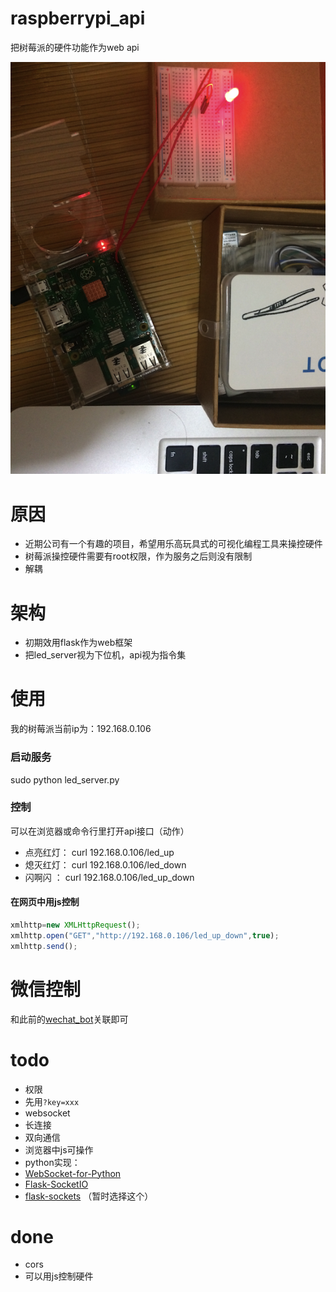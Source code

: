 # raspberrypi_api
把树莓派的硬件功能作为web api

![](https://raw.githubusercontent.com/wwj718/gif_bed/master/ledf96a0f7d.png)

# 原因
*  近期公司有一个有趣的项目，希望用乐高玩具式的可视化编程工具来操控硬件
*  树莓派操控硬件需要有root权限，作为服务之后则没有限制
*  解耦

# 架构
*  初期效用flask作为web框架
*  把led_server视为下位机，api视为指令集

# 使用
我的树莓派当前ip为：192.168.0.106

### 启动服务
sudo python led_server.py

### 控制
可以在浏览器或命令行里打开api接口（动作）

*  点亮红灯： curl 192.168.0.106/led_up
*  熄灭红灯： curl 192.168.0.106/led_down
*  闪啊闪  ： curl 192.168.0.106/led_up_down

#### 在网页中用js控制
```javascript
xmlhttp=new XMLHttpRequest();
xmlhttp.open("GET","http://192.168.0.106/led_up_down",true);
xmlhttp.send();
```


# 微信控制
和此前的[wechat_bot](https://github.com/wwj718/wechat_bot)关联即可

# todo
*  权限
 *  先用`?key=xxx`
*  websocket
 *  长连接
   *  双向通信  
 *  浏览器中js可操作
 *  python实现：  
   *  [WebSocket-for-Python](https://github.com/Lawouach/WebSocket-for-Python)
   *  [Flask-SocketIO](https://github.com/miguelgrinberg/Flask-SocketIO)
   *  [flask-sockets](https://github.com/kennethreitz/flask-sockets) （暂时选择这个）

# done
*  cors 
  *  可以用js控制硬件
